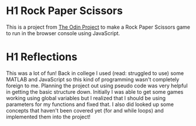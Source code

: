# H1 Rock Paper Scissors
This is a project from [The Odin Project](https://www.theodinproject.com/) to make a Rock Paper Scissors game to run in the browser console using JavaScript.
# H1 Reflections
This was a lot of fun! Back in college I used (read: struggled to use) some MATLAB and JavaScript so this kind of programming wasn't completely foreign to me. Planning the project out using pseudo code was very helpful in getting the basic structure down. Initially I was able to get some games working using global variables but I realized that I should be using parameters for my functions and fixed that. I also did looked up some concepts that haven't been covered yet (for and while loops) and implemented them into the project! 
